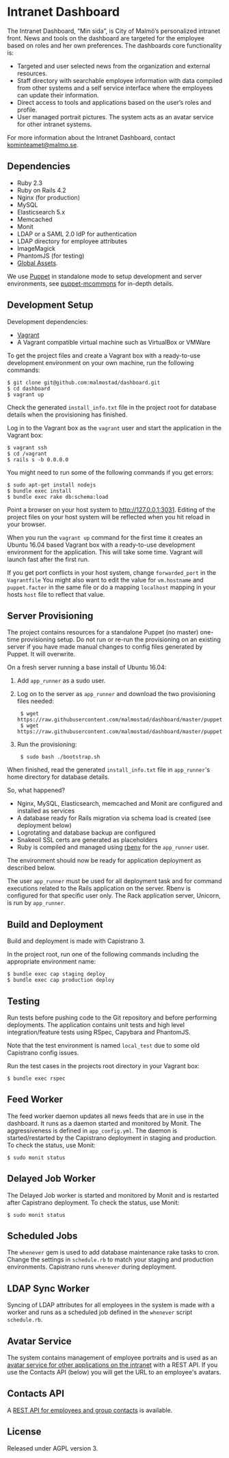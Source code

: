 # Intranet Dashboard

The Intranet Dashboard, “Min sida”, is City of Malmö’s personalized intranet front. News and tools on the dashboard are targeted for the employee based on roles and her own preferences. The dashboards core functionality is:

* Targeted and user selected news from the organization and external resources.
* Staff directory with searchable employee information with data compiled from other systems and a self service interface where the employees can update their information.
* Direct access to tools and applications based on the user’s roles and profile.
* User managed portrait pictures. The system acts as an avatar service for other intranet systems.

For more information about the Intranet Dashboard, contact kominteamet@malmo.se.

## Dependencies
* Ruby 2.3
* Ruby on Rails 4.2
* Nginx (for production)
* MySQL
* Elasticsearch 5.x
* Memcached
* Monit
* LDAP or a SAML 2.0 IdP for authentication
* LDAP directory for employee attributes
* ImageMagick
* PhantomJS (for testing)
* [Global Assets](https://github.com/malmostad/global-assets).

We use [Puppet](https://puppetlabs.com/) in standalone mode to setup development and server environments, see [puppet-mcommons](https://github.com/malmostad/puppet-mcommons/) for in-depth details.

## Development Setup

Development dependencies:

* [Vagrant](https://www.vagrantup.com/)
* A Vagrant compatible virtual machine such as VirtualBox or VMWare

To get the project files and create a Vagrant box with a ready-to-use development environment on your own machine, run the following commands:

```shell
$ git clone git@github.com:malmostad/dashboard.git
$ cd dashboard
$ vagrant up
```

Check the generated `install_info.txt` file in the project root for database details when the provisioning has finished.

Log in to the Vagrant box as the `vagrant` user and start the application in the Vagrant box:

```shell
$ vagrant ssh
$ cd /vagrant
$ rails s -b 0.0.0.0
```

You might need to run some of the following commands if you get errors:

```shell
$ sudo apt-get install nodejs
$ bundle exec install
$ bundle exec rake db:schema:load
```

Point a browser on your host system to http://127.0.0.1:3031. Editing of the project files on your host system will be reflected when you hit reload in your browser.

When you run the `vagrant up` command for the first time it creates an Ubuntu 16.04 based Vagrant box with a ready-to-use development environment for the application. This will take some time. Vagrant will launch fast after the first run.

If you get port conflicts in your host system, change `forwarded_port` in the `Vagrantfile` You might also want to edit the value for `vm.hostname` and `puppet.facter` in the same file or do a mapping `localhost` mapping in your hosts `host` file to reflect that value.


## Server Provisioning

The project contains resources for a standalone Puppet (no master) one-time provisioning setup. Do not run or re-run the provisioning on an existing server if you have made manual changes to config files generated by Puppet. It will overwrite.

On a fresh server running a base install of Ubuntu 16.04:

1. Add `app_runner` as a sudo user.
2. Log on to the server as `app_runner` and download the two provisioning files needed:

        $ wget https://raw.githubusercontent.com/malmostad/dashboard/master/puppet/bootstrap.sh
        $ wget https://raw.githubusercontent.com/malmostad/dashboard/master/puppet/server.pp

3. Run the provisioning:

        $ sudo bash ./bootstrap.sh

When finished, read the generated `install_info.txt` file in `app_runner`'s home directory for database details.

So, what happened?

* Nginx, MySQL, Elasticsearch, memcached and Monit are configured and installed as services
* A database ready for Rails migration via schema load is created (see deployment below)
* Logrotating and database backup are configured
* Snakeoil SSL certs are generated as placeholders
* Ruby is compiled and managed using [rbenv](https://github.com/sstephenson/rbenv) for the `app_runner` user.

The environment should now be ready for application deployment as described below.

The user `app_runner` must be used for all deployment task and for command executions related to the Rails application on the server. Rbenv is configured for that specific user only. The Rack application server, Unicorn, is run by `app_runner`.


## Build and Deployment
Build and deployment is made with Capistrano 3.

In the project root, run one of the following commands including the appropriate environment name:

```shell
$ bundle exec cap staging deploy
$ bundle exec cap production deploy
```

## Testing
Run tests before pushing code to the Git repository and before performing deployments. The application contains unit tests and high level integration/feature tests using RSpec, Capybara and PhantomJS.

Note that the test environment is named `local_test` due to some old Capistrano config issues.

Run the test cases in the projects root directory in your Vagrant box:

```shell
$ bundle exec rspec
```

## Feed Worker
The feed worker daemon updates all news feeds that are in use in the dashboard. It runs as a daemon started and monitored by Monit. The aggressiveness is defined in `app_config.yml`. The daemon is started/restarted by the Capistrano deployment in staging and production. To check the status, use Monit:

```shell
$ sudo monit status
```

## Delayed Job Worker
The Delayed Job worker is started and monitored by Monit and is restarted after Capistrano deployment. To check the status, use Monit:

```shell
$ sudo monit status
```

## Scheduled Jobs
The `whenever` gem is used to add database maintenance rake tasks to cron. Change the settings in `schedule.rb` to match your staging and production environments. Capistrano runs `whenever` during deployment.

## LDAP Sync Worker
Syncing of LDAP attributes for all employees in the system is made with a worker and runs as a scheduled job defined in the `whenever` script `schedule.rb`.

## Avatar Service
The system contains management of employee portraits and is used as an [avatar service for other applications on the intranet](https://github.com/malmostad/intranet-dashboard/wiki/Avatar-Service-API-v1) with a REST API. If you use the Contacts API (below) you will get the URL to an employee's avatars.

## Contacts API
A [REST API for employees and group contacts](https://github.com/malmostad/intranet-dashboard/wiki/Contacts-API-v1) is available.


## License
Released under AGPL version 3.
